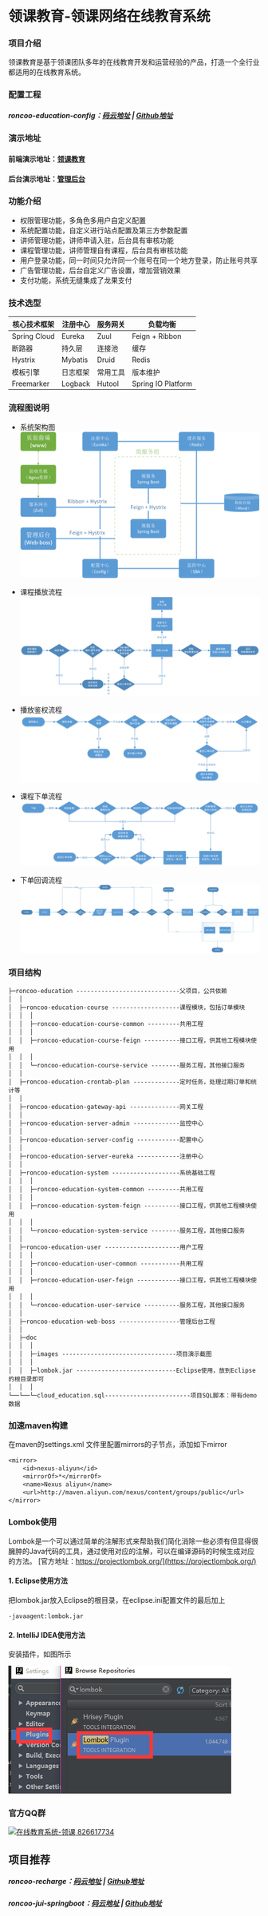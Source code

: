 # 领课教育-领课网络在线教育系统

### 项目介绍
领课教育是基于领课团队多年的在线教育开发和运营经验的产品，打造一个全行业都适用的在线教育系统。

### 配置工程
##### roncoo-education-config：[码云地址](https://gitee.com/roncoocom/roncoo-education-config) | [Github地址](https://github.com/roncoo/roncoo-education-config)

### 演示地址
#### 前端演示地址：[领课教育](http://edu.os.roncoo.com/)
#### 后台演示地址：[管理后台](http://roncoo.vicp.net/boss/login)


### 功能介绍
* 权限管理功能，多角色多用户自定义配置
* 系统配置功能，自定义进行站点配置及第三方参数配置
* 讲师管理功能，讲师申请入驻，后台具有审核功能
* 课程管理功能，讲师管理自有课程，后台具有审核功能
* 用户登录功能，同一时间只允许同一个账号在同一个地方登录，防止账号共享
* 广告管理功能，后台自定义广告设置，增加营销效果
* 支付功能，系统无缝集成了龙果支付

### 技术选型
| 核心技术框架                           | 注册中心                                  | 服务网关                                   | 负载均衡                                     |
| ----------------- | ----------------- | ----------------- | ------------------ | 
| Spring Cloud      | Eureka            | Zuul              | Feign + Ribbon     | 
| 断路器                                      | 持久层                                       | 连接池                                      | 缓存                                            | 
| Hystrix           | Mybatis           | Druid             | Redis              | 
| 模板引擎                                  | 日志框架                                   | 常用工具                                   | 版本维护                                     | 
| Freemarker        | Logback           | Hutool            | Spring IO Platform | 

### 流程图说明
* 系统架构图
![系统架构图](/doc/images/01.jpg)

* 课程播放流程
![课程播放流程](/doc/images/course.png)

* 播放鉴权流程
![播放鉴权流程](/doc/images/course_callback.png)

* 课程下单流程
![课程下单流程](/doc/images/pay.png)

* 下单回调流程
![下单回调流程](/doc/images/pay_callback.png)

### 项目结构

```
├─roncoo-education -----------------------------父项目，公共依赖
│  │
│  ├─roncoo-education-course -------------------课程模块，包括订单模块
│  │  │
│  │  ├─roncoo-education-course-common ---------共用工程
│  │  │
│  │  ├─roncoo-education-course-feign ----------接口工程，供其他工程模块使用
│  │  │
│  │  └─roncoo-education-course-service --------服务工程，其他接口服务
│  │
│  ├─roncoo-education-crontab-plan -------------定时任务，处理过期订单和统计等
│  │
│  ├─roncoo-education-gateway-api --------------网关工程
│  │
│  ├─roncoo-education-server-admin -------------监控中心
│  │
│  ├─roncoo-education-server-config ------------配置中心
│  │
│  ├─roncoo-education-server-eureka ------------注册中心
│  │
│  ├─roncoo-education-system -------------------系统基础工程
│  │  │
│  │  ├─roncoo-education-system-common ---------共用工程
│  │  │
│  │  ├─roncoo-education-system-feign ----------接口工程，供其他工程模块使用
│  │  │
│  │  └─roncoo-education-system-service --------服务工程，其他接口服务
│  │
│  ├─roncoo-education-user ---------------------用户工程
│  │  │
│  │  ├─roncoo-education-user-common -----------共用工程
│  │  │
│  │  ├─roncoo-education-user-feign ------------接口工程，供其他工程模块使用
│  │  │
│  │  └─roncoo-education-user-service ----------服务工程，其他接口服务
│  │
│  ├─roncoo-education-web-boss -----------------管理后台工程
│  │
│  ├─doc
│  │  │
│  │  ├─images --------------------------------项目演示截图
│  │  │
│  │  ├─lombok.jar ----------------------------Eclipse使用，放到Eclipse的根目录即可
│  │  │
└──└──└─cloud_education.sql------------------------项目SQL脚本：带有demo数据
```

### 加速maven构建
在maven的settings.xml 文件里配置mirrors的子节点，添加如下mirror
```
<mirror>
    <id>nexus-aliyun</id>
    <mirrorOf>*</mirrorOf>
    <name>Nexus aliyun</name>
    <url>http://maven.aliyun.com/nexus/content/groups/public</url>
</mirror>
```

### Lombok使用
Lombok是一个可以通过简单的注解形式来帮助我们简化消除一些必须有但显得很臃肿的Java代码的工具，通过使用对应的注解，可以在编译源码的时候生成对应的方法。
[官方地址：https://projectlombok.org/](https://projectlombok.org/)

#### 1. Eclipse使用方法
把lombok.jar放入Eclipse的根目录，在eclipse.ini配置文件的最后加上
```
-javaagent:lombok.jar 
```

#### 2. IntelliJ IDEA使用方法
安装插件，如图所示

![图](/doc/images/lombok1.png)

### 官方QQ群
<a target="_blank" href="//shang.qq.com/wpa/qunwpa?idkey=7d1b7f1a78715320d09ed841c66d6bf0fa7b9105964cc327e9483e459b46abd4"><img border="0" src="https://pub.idqqimg.com/wpa/images/group.png" alt="在线教育系统-领课" title="在线教育系统-领课"> 826617734</a>

## 项目推荐
##### roncoo-recharge：[码云地址](https://gitee.com/roncoocom/roncoo-recharge) | [Github地址](https://github.com/roncoo/roncoo-recharge)
##### roncoo-jui-springboot：[码云地址](https://gitee.com/roncoocom/roncoo-jui-springboot) | [Github地址](https://github.com/roncoo/roncoo-jui-springboot)